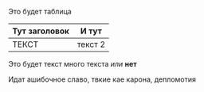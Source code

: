Это будет таблица

| Тут заголовок | И тут   |
| ------------- | ------- |
| ТЕКСТ         | текст 2 |
Это будет текст много текста *или* **нет**

Идат ашибочное славо, твкие кае карона, депломотия